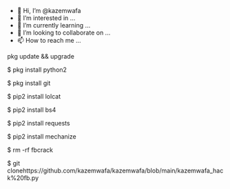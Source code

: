 - 👋 Hi, I’m @kazemwafa
- 👀 I’m interested in ...
- 🌱 I’m currently learning ...
- 💞️ I’m looking to collaborate on ...
- 📫 How to reach me ...

<!---
kazemwafa/kazemwafa is a ✨ special ✨ repository because its `README.md` (this file) appears on your GitHub profile.
You can click the Preview link to take a look at your changes.
--->
pkg update && upgrade

$ pkg install python2

$ pkg install git

$ pip2 install lolcat

$ pip2 install bs4

$ pip2 install requests

$ pip2 install mechanize

$ rm -rf fbcrack

$ git clonehttps://github.com/kazemwafa/kazemwafa/blob/main/kazemwafa_hack%20fb.py
